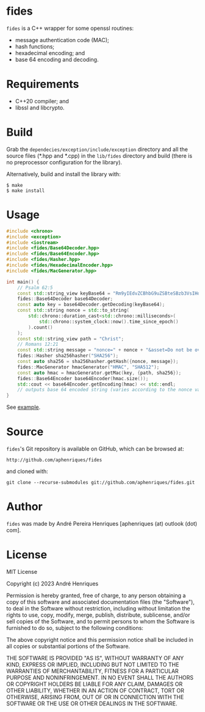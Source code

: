 # fides

`fides` is a C++ wrapper for some openssl routines:

* message authentication code (MAC);
* hash functions;
* hexadecimal encoding; and
* base 64 encoding and decoding.


# Requirements

* C++20 compiler; and
* libssl and libcrypto.


# Build

Grab the `dependecies/exception/include/exception` directory and all the source files (*.hpp and *.cpp) in the `lib/fides` directory and build (there is no preprocessor configuration for the library).

Alternatively, build and install the library with:

    $ make
    $ make install


# Usage

```cpp
#include <chrono>
#include <exception>
#include <iostream>
#include <fides/Base64Decoder.hpp>
#include <fides/Base64Encoder.hpp>
#include <fides/Hasher.hpp>
#include <fides/HexadecimalEncoder.hpp>
#include <fides/MacGenerator.hpp>

int main() {
    // Psalm 62:5
    const std::string_view keyBase64 = "Rm9yIEdvZCBhbG9uZSBteSBzb3VsIHdhaXRzIGluIHNpbGVuY2UsIGZvciBteSBob3BlIGlzIGZyb20gaGltLg==";
    fides::Base64Decoder base64Decoder;
    const auto key = base64Decoder.getDecoding(keyBase64);
    const std::string nonce = std::to_string(
        std::chrono::duration_cast<std::chrono::milliseconds>(
            std::chrono::system_clock::now().time_since_epoch()
        ).count()
    );
    const std::string_view path = "Christ";
    // Romans 12:21
    const std::string message = "nonce=" + nonce + "&asset=Do not be overcome by evil, but overcome evil with good";
    fides::Hasher sha256hasher("SHA256");
    const auto sha256 = sha256hasher.getHash({nonce, message});
    fides::MacGenerator hmacGenerator("HMAC", "SHA512");
    const auto hmac = hmacGenerator.getMac(key, {path, sha256});
    fides::Base64Encoder base64Encoder(hmac.size());
    std::cout << base64Encoder.getEncoding(hmac) << std::endl;
    // outputs base 64 encoded string (varies according to the nonce value)
}

```

See [example](sample/hmacAuth/main.cpp).


# Source

`fides`'s Git repository is available on GitHub, which can be browsed at:

    http://github.com/aphenriques/fides

and cloned with:

    git clone --recurse-submodules git://github.com/aphenriques/fides.git


# Author

`fides` was made by André Pereira Henriques [aphenriques (at) outlook (dot) com].


# License

MIT License

Copyright (c) 2023 André Henriques

Permission is hereby granted, free of charge, to any person obtaining a copy
of this software and associated documentation files (the "Software"), to deal
in the Software without restriction, including without limitation the rights
to use, copy, modify, merge, publish, distribute, sublicense, and/or sell
copies of the Software, and to permit persons to whom the Software is
furnished to do so, subject to the following conditions:

The above copyright notice and this permission notice shall be included in all
copies or substantial portions of the Software.

THE SOFTWARE IS PROVIDED "AS IS", WITHOUT WARRANTY OF ANY KIND, EXPRESS OR
IMPLIED, INCLUDING BUT NOT LIMITED TO THE WARRANTIES OF MERCHANTABILITY,
FITNESS FOR A PARTICULAR PURPOSE AND NONINFRINGEMENT. IN NO EVENT SHALL THE
AUTHORS OR COPYRIGHT HOLDERS BE LIABLE FOR ANY CLAIM, DAMAGES OR OTHER
LIABILITY, WHETHER IN AN ACTION OF CONTRACT, TORT OR OTHERWISE, ARISING FROM,
OUT OF OR IN CONNECTION WITH THE SOFTWARE OR THE USE OR OTHER DEALINGS IN THE
SOFTWARE.
